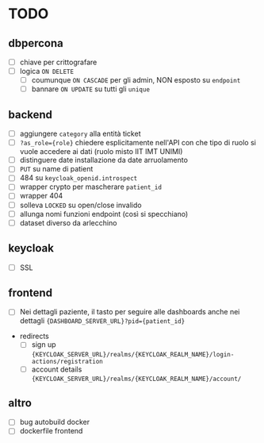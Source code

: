 # TODO

## dbpercona
- [ ] chiave per crittografare
- [ ] logica `ON DELETE`
  - [ ] coumunque `ON CASCADE` per gli admin, NON esposto su `endpoint`
  - [ ] bannare `ON UPDATE` su tutti gli `unique`

## backend
- [ ] aggiungere `category` alla entità ticket
- [ ] `?as_role={role}` chiedere esplicitamente nell'API con che tipo di ruolo si vuole accedere ai dati (ruolo misto IIT IMT UNIMI)
- [ ] distinguere date installazione da date arruolamento
- [ ] `PUT` su name di patient
- [ ] 484 su `keycloak_openid.introspect`
- [ ] wrapper crypto per mascherare `patient_id`
- [ ] wrapper 404
- [ ] solleva `LOCKED` su open/close invalido
- [ ] allunga nomi funzioni endpoint (così si specchiano)
- [ ] dataset diverso da arlecchino

## keycloak
- [ ] SSL

## frontend
- [ ] Nei dettagli paziente, il tasto per seguire alle dashboards anche nei dettagli `{DASHBOARD_SERVER_URL}?pid={patient_id}`
- redirects
  - [ ] sign up `{KEYCLOAK_SERVER_URL}/realms/{KEYCLOAK_REALM_NAME}/login-actions/registration`
  - [ ] account details `{KEYCLOAK_SERVER_URL}/realms/{KEYCLOAK_REALM_NAME}/account/`

## altro
- [ ] bug autobuild docker
- [ ] dockerfile frontend